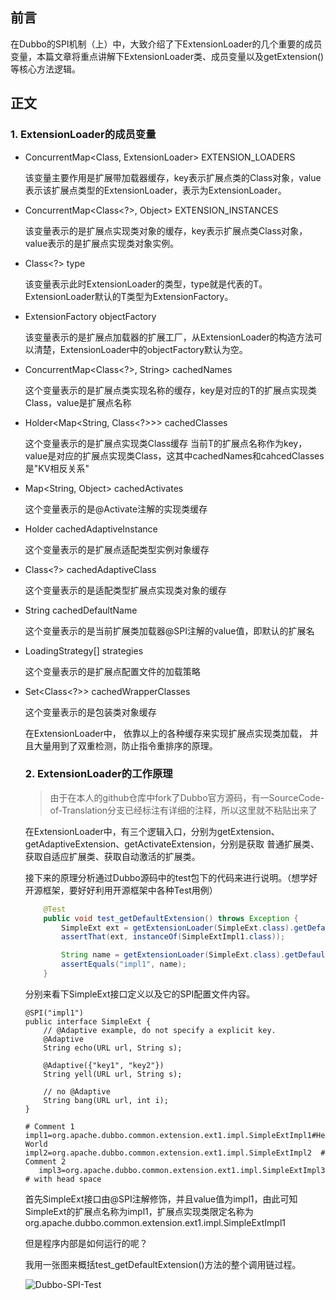 ## 前言 

在Dubbo的SPI机制（上）中，大致介绍了下ExtensionLoader的几个重要的成员变量，本篇文章将重点讲解下ExtensionLoader类、成员变量以及getExtension()等核心方法逻辑。

## 正文

### 1. ExtensionLoader的成员变量

- ConcurrentMap<Class<?>, ExtensionLoader<?>> EXTENSION_LOADERS

    该变量主要作用是扩展带加载器缓存，key表示扩展点类的Class对象，value表示该扩展点类型的ExtensionLoader，表示为ExtensionLoader<T>。
   
- ConcurrentMap<Class<?>, Object> EXTENSION_INSTANCES

    该变量表示的是扩展点实现类对象的缓存，key表示扩展点类Class对象，value表示的是扩展点实现类对象实例。
    
- Class<?> type

    该变量表示此时ExtensionLoader<T>的类型，type就是代表的T。ExtensionLoader默认的T类型为ExtensionFactory。
    
- ExtensionFactory objectFactory

    该变量表示的是扩展点加载器的扩展工厂，从ExtensionLoader的构造方法可以清楚，ExtensionLoader<ExtensionFactory>中的objectFactory默认为空。

- ConcurrentMap<Class<?>, String> cachedNames

    这个变量表示的是扩展点类实现名称的缓存，key是对应的T的扩展点实现类Class，value是扩展点名称

- Holder<Map<String, Class<?>>> cachedClasses

    这个变量表示的是扩展点实现类Class缓存 当前T的扩展点名称作为key，value是对应的扩展点实现类Class，这其中cachedNames和cahcedClasses是"KV相反关系"

- Map<String, Object> cachedActivates

    这个变量表示的是@Activate注解的实现类缓存

- Holder<Object> cachedAdaptiveInstance

    这个变量表示的是扩展点适配类型实例对象缓存

- Class<?> cachedAdaptiveClass

    这个变量表示的是适配类型扩展点实现类对象的缓存

- String cachedDefaultName

    这个变量表示的是当前扩展类加载器@SPI注解的value值，即默认的扩展名
    
- LoadingStrategy[] strategies

    这个变量表示的是扩展点配置文件的加载策略

- Set<Class<?>> cachedWrapperClasses

    这个变量表示的是包装类对象缓存
    
在ExtensionLoader中， 依靠以上的各种缓存来实现扩展点实现类加载， 并且大量用到了双重检测，防止指令重排序的原理。

### 2. ExtensionLoader的工作原理

> 由于在本人的github仓库中fork了Dubbo官方源码，有一SourceCode-of-Translation分支已经标注有详细的注释，所以这里就不粘贴出来了

在ExtensionLoader中，有三个逻辑入口，分别为getExtension、getAdaptiveExtension、getActivateExtension，分别是获取
普通扩展类、获取自适应扩展类、获取自动激活的扩展类。

接下来的原理分析通过Dubbo源码中的test包下的代码来进行说明。（想学好开源框架，要好好利用开源框架中各种Test用例）

```Java
    @Test
    public void test_getDefaultExtension() throws Exception {
        SimpleExt ext = getExtensionLoader(SimpleExt.class).getDefaultExtension();
        assertThat(ext, instanceOf(SimpleExtImpl1.class));

        String name = getExtensionLoader(SimpleExt.class).getDefaultExtensionName();
        assertEquals("impl1", name);
    }

```

分别来看下SimpleExt接口定义以及它的SPI配置文件内容。

``` 
@SPI("impl1")
public interface SimpleExt {
    // @Adaptive example, do not specify a explicit key.
    @Adaptive
    String echo(URL url, String s);

    @Adaptive({"key1", "key2"})
    String yell(URL url, String s);

    // no @Adaptive
    String bang(URL url, int i);
}
```

```
# Comment 1
impl1=org.apache.dubbo.common.extension.ext1.impl.SimpleExtImpl1#Hello World
impl2=org.apache.dubbo.common.extension.ext1.impl.SimpleExtImpl2  # Comment 2
   impl3=org.apache.dubbo.common.extension.ext1.impl.SimpleExtImpl3 # with head space
```

首先SimpleExt接口由@SPI注解修饰，并且value值为impl1，由此可知SimpleExt的扩展点名称为impl1，扩展点实现类限定名称为org.apache.dubbo.common.extension.ext1.impl.SimpleExtImpl1

但是程序内部是如何运行的呢？

我用一张图来概括test_getDefaultExtension()方法的整个调用链过程。

![Dubbo-SPI-Test](https://github.com/coderbruis/JavaSourceCodeLearning/blob/master/note/images/Dubbo/Dubbo-SPI-Test.png)




